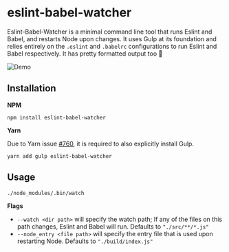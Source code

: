 # eslint-babel-watcher
Eslint-Babel-Watcher is a minimal command line tool that runs Eslint and Babel, and restarts Node upon changes. 
It uses Gulp at its foundation and relies entirely on the `.eslint` and `.babelrc` configurations to run Eslint and Babel respectively. It has pretty formatted output too 🤡

![Demo](https://cdn.pbrd.co/images/bLaYV1YvL.gif)

## Installation

**NPM**
```
npm install eslint-babel-watcher
```

**Yarn**

Due to Yarn issue [#760](https://github.com/yarnpkg/yarn/issues/760), it is required to also explicitly install Gulp.

```
yarn add gulp eslint-babel-watcher
```

## Usage

```
./node_modules/.bin/watch
```

**Flags**

- `--watch <dir path>` will specify the watch path; If any of the files on this path changes, Eslint and Babel will run. Defaults to `"./src/**/*.js"`
- `--node_entry <file path>` will specify the entry file that is used upon restarting Node. Defaults to `"./build/index.js"`
